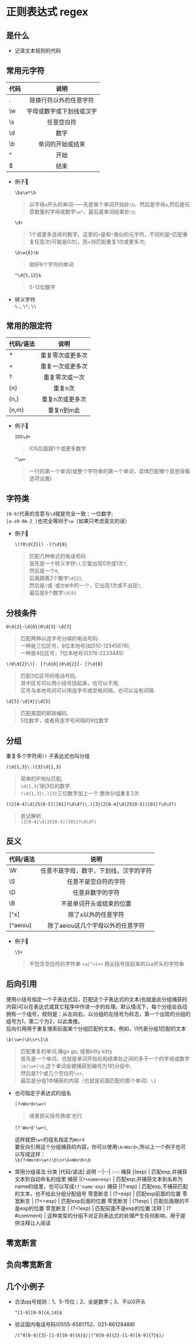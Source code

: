 # 正则表达式 regex
## 是什么
 + 记录文本规则的代码
## 常用元字符
  代码|说明
  --| :--:
  .|  除换行符以外的任意字符
  \w| 字母或数字或下划线或汉字
  \s| 任意空白符
  \d| 数字
  \b| 单词的开始或结束
  ^ | 开始
  $ | 结束

+ 例子🌰  

  `\ba\w*\b`
  >以字母`a`开头的单词——先是某个单词开始处`\b`，然后是字母`a`,然后是任意数量的字母或数字`\w*`，最后是单词结束处`\b`;

  `\d+`
  >1个或更多连续的数字。这里的`+`是和`*`类似的元字符，不同的是`*`匹配重复任意次(可能是0次)，而+则匹配重复1次或更多次;

  `\b\w{6}\b`
  >刚好6个字符的单词

  `^\d{5,12}$`
  >5-12位数字

+ 转义字符  
  `\.`, `\*`, `\\`
## 常用的限定符
  代码/语法| 说明
  --| :--:
  *|  重复零次或更多次
  +| 重复一次或更多次
  ?| 重复零次或一次
  {n}| 重复n次
  {n,}| 重复n次或更多次
  {n,m} | 重复n到m此

+ 例子🌰  

  `IOS\d+`  
  >IOS后面跟1个或更多数字

  `^\w+`
  >一行的第一个单词(或整个字符串的第一个单词，具体匹配哪个意思得看选项设置)
## 字符类
  `[0-9]`代表的含意与`\d`就是完全一致：一位数字;  
  `[a-z0-9A-Z_]`也完全等同于`\w`（如果只考虑英文的话）  

+ 例子🌰  

  `\(?0\d{2}[) -]?\d{8}`
  >匹配几种格式的电话号码  
  首先是一个转义字符`\(`,它能出现0次或1次`?`,  
  然后是一个`0`,  
  后面跟着2个数字`\d{2}`,  
  然后是`)`或`-`或`空格`中的一个，它出现1次或不出现`?`,  
  最后是8个数字`\d{8}`
## 分枝条件

  `0\d{2}-\d{8}|0\d{3}-\d{7}`
  >匹配两种以连字号分隔的电话号码:  
  一种是三位区号，8位本地号(如010-12345678),  
  一种是4位区号，7位本地号(0376-2233445)

  `\(0\d{2}\)[- ]?\d{8}|0\d{2}[- ]?\d{8}`
  >匹配3位区号的电话号码,  
  其中区号可以用小括号括起来，也可以不用,  
  区号与本地号间可以用连字号或空格间隔，也可以没有间隔

  `\d{5}-\d{4}|\d{5}`
  >匹配美国的邮政编码,  
  5位数字，或者用连字号间隔的9位数字
## 分组
  重复多个字符用`()` 子表达式也叫分组

  `(\d{1,3}\.){3}\d{1,3}`
  >简单的IP地址匹配,  
  `\d{1,3}`1到3位的数字,  
  `(\d{1,3}\.){3}`三位数字加上一个.整体分组重复3次

  `((2[0-4]\d|25[0-5]|[01]?\d\d?)\.){3}(2[0-4]\d|25[0-5]|[01]?\d\d?)`
  >尝试解析,  
  `(2[0-4]\d|25[0-5]|[01]?\d\d?)`
## 反义
  代码/语法| 说明
  --| :--:
  \W | 任意不是字母，数字，下划线，汉字的字符
  \S | 任意不是空白符的字符
  \D | 任意非数字的字符
  \B | 不是单词开头或结束的位置
  [^x] | 除了x以外的任意字符
  [^aeiou] | 除了aeiou这几个字母以外的任意字符

+ 例子🌰

  `\S+`
  >不包含空白符的字符串
  `<a[^>]+>`
  >用尖括号括起来的以a开头的字符串
## 后向引用
   使用小括号指定一个子表达式后，匹配这个子表达式的文本(也就是此分组捕获的内容)可以在表达式或其它程序中作进一步的处理。默认情况下，每个分组会自动拥有一个组号，规则是：从左向右，以分组的左括号为标志，第一个出现的分组的组号为1，第二个为2，以此类推。  
  后向引用用于重复搜索前面某个分组匹配的文本。例如，\1代表分组1匹配的文本

  `\b(\w+)\b\s+\1\b`  
  >匹配重复的单词,像go go, 或者kitty kitty  
  首先是一个单词，也就是单词开始处和结束处之间的多于一个的字母或数字`\b(\w+)\b`,这个单词会被捕获到编号为1的分组中,  
  然后是1个或几个空白符`\s+`,  
  最后是分组1中捕获的内容（也就是前面匹配的那个单词）`\1`

  + 也可指定子表达式的组名  

    `(?<Word>\w+)`
    >或者把尖括号换成'也行  

    `(?'Word'\w+)`,  

    这样就把`\w+`的组名指定为`Word`  
    要反向引用这个分组捕获的内容，你可以使用`\k<Word>`,所以上一个例子也可以写成这样：  
    `\b(?<Word>\w+)\b\s+\k<Word>\b`

  + 常用分组语法
    分类 |代码/语法| 说明
    --|--| :--:
    捕获 |(exp) | 匹配exp,并捕获文本到自动命名的组里
    捕获 |(`?<name>exp)` | 匹配exp,并捕获文本到名称为name的组里，也可以写成`(?'name'exp)`
    捕获 |(?:exp) | 匹配exp,不捕获匹配的文本，也不给此分组分配组号
    零宽断言 | (?=exp) | 匹配exp前面的位置
    零宽断言 | (?<=exp) | 匹配exp后面的位置
    零宽断言 | (?!exp) | 匹配后面跟的不是exp的位置
    零宽断言 | (?<!exp) | 匹配前面不是exp的位置
    注释 | (?#comment) | 这种类型的分组不对正则表达式的处理产生任何影响，用于提供注释让人阅读
## 零宽断言
## 负向零宽断言
## 几个小例子
  + 合法qq号规则：1、5-15位；2、全是数字；3、不以0开头  

    `^[1-9][0-9]{4,14}$`

  + 验证国内电话号码(0555-6581752、021-86128488)  

    `/(^0[0-9]{3}-[1-9][0-9]{6}$)|(^0[0-9]{2}-[1-9][0-9]{7}$)/`

